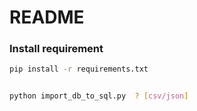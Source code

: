# README


### Install requirement

```bash
pip install -r requirements.txt

```


```bash

python import_db_to_sql.py  ? [csv/json]

```
